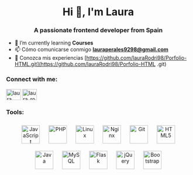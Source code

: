 <h1 align="center">Hi 👋, I'm Laura</h1>
<h3 align="center">A passionate frontend developer from Spain</h3>

- 🌱 I’m currently learning **Courses**
- 📫 Cómo comunicarse conmigo **lauraperales9298@gmail.com**
- 📄 Conozca mis experiencias [https://github.com/lauraRodri98/Porfolio-HTML.git](https://github.com/lauraRodri98/Porfolio-HTML .git)
  
<div class="container">
  <div class="row" >
    <div class="col-6">
      <h3 align="left">Connect with me:</h3>
      <p align="left"
      <a href="https://linkedin.com/in/laura rodríguez perales" target="blank"><img align="center" src="https://raw.githubusercontent.com/rahuldkjain/github-profile-readme-generator/master/src/images/icons/Social/linked-in-alt.svg" alt="laura rodríguez perales" height="30" width="40" /></a>
      <a href="https://instagram.com/laura_rodriperales" target="blank"><img align="center" src="https://raw.githubusercontent.com/rahuldkjain/github-profile-readme-generator/master/src/images/icons/Social/instagram.svg" alt="laura_rodriperales" height="30" width="40" /></a></p>    
    </div> 

  <div class="col-6">
    <h3 align="left">Tools:</h3>
<div align="center">  
        <a href="https://www.javascript.com/" target="_blank"><img style="margin: 10px" src="https://profilinator.rishav.dev/skills-assets/javascript-original.svg" alt="JavaScript" height="50" /></a>  
        <a href="https://www.php.net/" target="_blank"><img style="margin: 10px" src="https://profilinator.rishav.dev/skills-assets/php-original.svg" alt="PHP" height="50" /></a>  
        <a href="https://www.linux.org/" target="_blank"><img style="margin: 10px" src="https://profilinator.rishav.dev/skills-assets/linux-original.svg" alt="Linux" height="50" /></a>  
        <a href="https://www.nginx.com/" target="_blank"><img style="margin: 10px" src="https://profilinator.rishav.dev/skills-assets/nginx-original.svg" alt="Nginx" height="50" /></a>  
        <a href="https://github.com/" target="_blank"><img style="margin: 10px" src="https://profilinator.rishav.dev/skills-assets/git-scm-icon.svg" alt="Git" height="50" /></a>  
        <a href="https://en.wikipedia.org/wiki/HTML5" target="_blank"><img style="margin: 10px" src="https://profilinator.rishav.dev/skills-assets/html5-original-wordmark.svg" alt="HTML5" height="50" /></a>  
        <a href="https://www.java.com/" target="_blank"><img style="margin: 10px" src="https://profilinator.rishav.dev/skills-assets/java-original-wordmark.svg" alt="Java" height="50" /></a>  
        <a href="https://www.mysql.com/" target="_blank"><img style="margin: 10px" src="https://profilinator.rishav.dev/skills-assets/mysql-original-wordmark.svg" alt="MySQL" height="50" /></a>  
        <a href="https://flask.palletsprojects.com/" target="_blank"><img style="margin: 10px" src="https://profilinator.rishav.dev/skills-assets/flask.png" alt="Flask" height="50" /></a>  
        <a href="https://jquery.com/" target="_blank"><img style="margin: 10px" src="https://profilinator.rishav.dev/skills-assets/jquery.png" alt="jQuery" height="50" /></a>  
        <a href="https://getbootstrap.com/docs/3.4/javascript/" target="_blank"><img style="margin: 10px" src="https://profilinator.rishav.dev/skills-assets/bootstrap-plain.svg" alt="Bootstrap" height="50" /></a>  
        </div>
  </td><td valign="top" width="33%">
</div>
</div>
</div>



